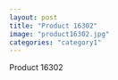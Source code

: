 ```yaml
---
layout: post
title: "Product 16302"
image: "product16302.jpg"
categories: "category1"
---
```

Product 16302
